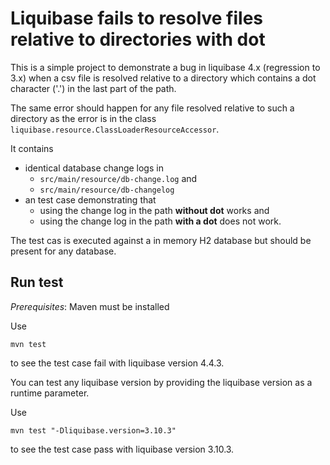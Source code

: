 # Liquibase fails to resolve files relative to directories with dot

This is a simple project to demonstrate a bug in liquibase 4.x (regression to 3.x) when a csv file is
resolved relative to a directory which contains a dot character ('.') in the last part of the path.

The same error should happen for any file resolved relative to such a directory as the error is in the class
`liquibase.resource.ClassLoaderResourceAccessor`.

It contains

- identical database change logs in 
  - `src/main/resource/db-change.log` and 
  - `src/main/resource/db-changelog`  
- an test case demonstrating that 
  - using the change log in the path **without dot** works and 
  - using the change log in the path **with a dot** does not work.

The test cas is executed against a in memory H2 database but should be present for any database.

## Run test

*Prerequisites*: Maven must be installed

Use 
```
mvn test
```
to see the test case fail with liquibase version 4.4.3.

You can test any liquibase version by providing the liquibase version as a runtime parameter. 

Use 
```
mvn test "-Dliquibase.version=3.10.3"
```
to see the test case pass with liquibase version 3.10.3.






